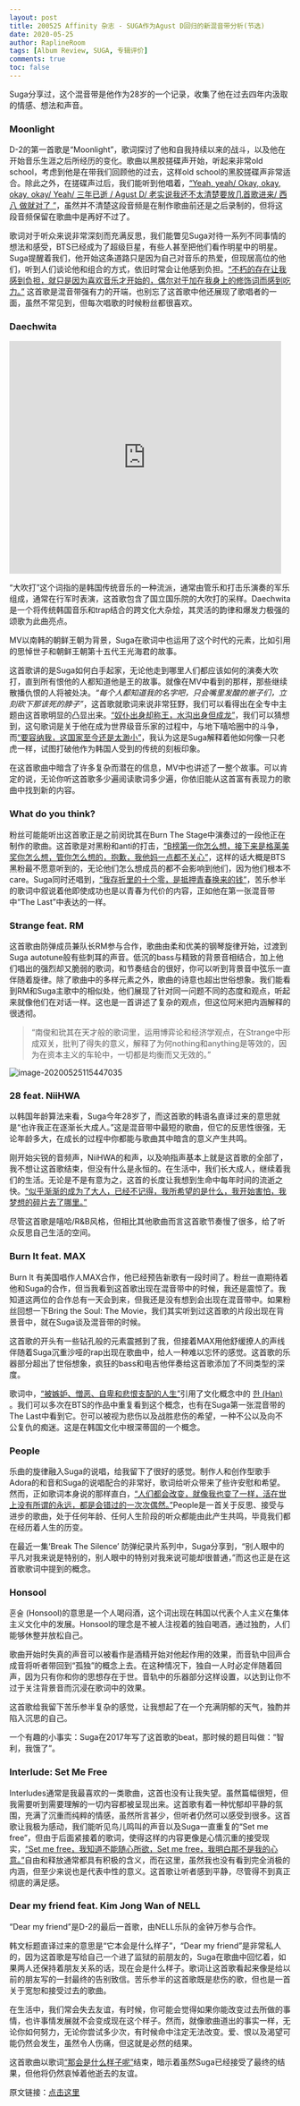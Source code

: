 ```yaml
---
layout: post
title: 200525 Affinity 杂志 - SUGA作为Agust D回归的新混音带分析(节选)
date: 2020-05-25
author: RaplineRoom
tags: [Album Review, SUGA, 专辑评价]
comments: true
toc: false
---
```


Suga分享过，这个混音带是他作为28岁的一个记录，收集了他在过去四年内汲取的情感、想法和声音。

### Moonlight

D-2的第一首歌是“Moonlight”，歌词探讨了他和自我持续以来的战斗，以及他在开始音乐生涯之后所经历的变化。歌曲以黑胶搓碟声开始，听起来非常old school，考虑到他是在带我们回顾他的过去，这样old school的黑胶搓碟声非常适合。除此之外，在搓碟声过后，我们能听到他唱着，<u>“Yeah, yeah/ Okay, okay, okay, okay/ Yeah/ 三年已逝 / Agust D/ 老实说我还不太清楚要放几首歌进来/ 西八 做就对了 ”</u>，虽然并不清楚这段音频是在制作歌曲前还是之后录制的，但将这段音频保留在歌曲中是再好不过了。

歌词对于听众来说非常深刻而充满反思，我们能瞥见Suga对待一系列不同事情的想法和感受，BTS已经成为了超级巨星，有些人甚至把他们看作明星中的明星。Suga提醒着我们，他开始这条道路只是因为自己对音乐的热爱，但现居高位的他们，听到人们谈论他和组合的方式，依旧时常会让他感到负担。<u>“不朽的存在让我感到负担，就只是因为喜欢音乐才开始的，偶尔对于加在我身上的修饰词而感到吃力。”</u> 这首歌是混音带强有力的开端，也别忘了这首歌中他还展现了歌唱者的一面，虽然不常见到，但每次唱歌的时候粉丝都很喜欢。

### Daechwita 

<iframe width="487" height="416" src="https://www.youtube.com/embed/qGjAWJ2zWWI" frameborder="0" allow="accelerometer; autoplay; encrypted-media; gyroscope; picture-in-picture" allowfullscreen></iframe>

“大吹打”这个词指的是韩国传统音乐的一种流派，通常由管乐和打击乐演奏的军乐组成，通常在行军时表演，这首歌包含了国立国乐院的大吹打的采样。Daechwita是一个将传统韩国音乐和trap结合的跨文化大杂烩，其灵活的韵律和爆发力极强的颂歌为此曲亮点。

MV以南韩的朝鲜王朝为背景，Suga在歌词中也运用了这个时代的元素，比如引用的思悼世子和朝鲜王朝第十五代王光海君的故事。

这首歌讲的是Suga如何白手起家，无论他走到哪里人们都应该如何的演奏大吹打，直到所有恨他的人都知道他是王的故事。就像在MV中看到的那样，那些继续散播仇恨的人将被处决。*“每个人都知道我的名字吧，只会嘴里发酸的崽子们，立刻砍下那该死的脖子”*，这首歌就歌词来说非常狂野，我们可以看得出在全专中主题由这首歌明显的凸显出来。<u>“奴仆出身却称王，水沟出身但成龙”</u>，我们可以猜想到，这句歌词是关于他在成为世界级音乐家的过程中，与地下嘻哈圈中的斗争，而<u>“要容纳我，这国家至今还是太渺小”</u>，我认为这是Suga解释着他如何像一只老虎一样，试图打破他作为韩国人受到的传统的刻板印象。

在这首歌曲中暗含了许多复杂而潜在的信息，MV中也讲述了一整个故事。可以肯定的说，无论你听这首歌多少遍阅读歌词多少遍，你依旧能从这首富有表现力的歌曲中找到新的内容。

### What do you think?

粉丝可能能听出这首歌正是之前闵玧其在Burn The Stage中演奏过的一段他正在制作的歌曲。这首歌是对黑粉和anti的打击，<u>“B榜第一你怎么想，接下来是格莱美奖你怎么想，管你怎么想的，抱歉，我他妈一点都不关心”</u>，这样的话大概是BTS黑粉最不愿意听到的，无论他们怎么想成员的都不会影响到他们，因为他们根本不care。Suga同时还唱到，<u>“我存折里的十个零，是抵押青春换来的钱”</u>，苦乐参半的歌词中叙说着他即使成功也是以青春为代价的内容，正如他在第一张混音带中“The Last”中表达的一样。

### Strange feat. RM

这首歌由防弹成员兼队长RM参与合作，歌曲由柔和优美的钢琴旋律开始，过渡到Suga autotune般有些刺耳的声音。低沉的bass与精致的背景音相结合，加上他们唱出的强烈却又脆弱的歌词，和节奏结合的很好，你可以听到背景音中弦乐一直伴随着旋律。除了歌曲中的多样元素之外，歌曲的诗意也超出世俗想象。我们能看到RM和Suga主歌中的相似处，他们展现了针对同一问题不同的态度和观点，听起来就像他们在对话一样。这也是一首讲述了复杂的观点，但这位阿米把内涵解释的很透彻。

> “南俊和玧其在天才般的歌词里，运用博弈论和经济学观点，在Strange中形成双关，批判了得失的意义，解释了为何nothing和anything是等效的，因为在资本主义的车轮中，一切都是均衡而又无效的。”

![image-20200525115447035](https://tva1.sinaimg.cn/large/007S8ZIlgy1gf56mr44adj30u20g8tc4.jpg)

### 28 feat. NiiHWA

以韩国年龄算法来看，Suga今年28岁了，而这首歌的韩语名直译过来的意思就是“也许我正在逐渐长大成人。”这是混音带中最短的歌曲，但它的反思性很强，无论年龄多大，在成长的过程中你都能与歌曲其中暗含的意义产生共鸣。

刚开始尖锐的音频声，NiiHWA的和声，以及响指声基本上就是这首歌的全部了，我不想让这首歌结束，但没有什么是永恒的。在生活中，我们长大成人，继续着我们的生活。无论是不是有意为之，这首的长度让我想到生命中每年时间的流逝之快。<u>“似乎渐渐的成为了大人，已经不记得，我所希望的是什么，我开始害怕，我梦想的碎片去了哪里。”</u> 

尽管这首歌是嘻哈/R&B风格，但相比其他歌曲而言这首歌节奏慢了很多，给了听众反思自己生活的空间。

### Burn It feat. MAX

Burn It 有美国唱作人MAX合作，他已经预告新歌有一段时间了。粉丝一直期待着他和Suga的合作，但当我看到这首歌出现在混音带中的时候，我还是震惊了。我知道这两位的合作总有一天会到来，但我还是没有想到会出现在混音带中。如果粉丝回想一下Bring the Soul: The Movie，我们其实听到过这首歌的片段出现在背景音中，就在Suga谈及混音带的时候。

这首歌的开头有一些钻孔般的元素震撼到了我，但接着MAX用他舒缓撩人的声线伴随着Suga沉重沙哑的rap出现在歌曲中，给人一种难以忘怀的感觉。这首歌的乐器部分超出了世俗想象，疯狂的bass和电吉他伴奏给这首歌添加了不同类型的深度。

歌词中，<u>“被嫉妒、憎恶、自卑和悲恨支配的人生”</u>引用了文化概念中的 [한 (Han)](https://explorepartsunknown.com/korea/han-jeong/) 。我们可以多次在BTS的作品中重复看到这个概念，也有在Suga第一张混音带的The Last中看到它。한可以被视为悲伤以及战胜悲伤的希望，一种不公以及向不公复仇的痴迷。这是在韩国文化中根深蒂固的一个概念。

### People

乐曲的旋律融入Suga的说唱，给我留下了很好的感觉。制作人和创作型歌手Adora的和音和Suga的说唱配合的非常好，歌词给听众带来了些许安慰和希望。然而，正如歌词本身说的那样直白，<u>“人们都会改变，就像我也变了一样，活在世上没有所谓的永远，都是会错过的一次次偶然。”</u>People是一首关于反思、接受与进步的歌曲，处于任何年龄、任何人生阶段的听众都能由此产生共鸣，毕竟我们都在经历着人生的历变。

在最近一集‘Break The Silence’ 防弹纪录片系列中，Suga分享到，“别人眼中的平凡对我来说是特别的，别人眼中的特别对我来说可能却很普通，”而这也正是在这首歌歌词中提到的概念。

### Honsool

혼술 (Honsool)的意思是一个人喝闷酒，这个词出现在韩国以代表个人主义在集体主义文化中的发展。Honsool的理念是不被人注视着的独自喝酒，通过独酌，人们能够休整并放松自己。

歌曲开始时失真的声音可以被看作是酒精开始对他起作用的效果，而音轨中回声合成音将听者带回到“孤独”的概念上去。在这种情况下，独自一人时必定伴随着回声，因为只有你和你的思想存在于世。音轨中的乐器部分这样设置，以达到让你不过于关注背景音而沉浸在歌词中的效果。

这首歌给我留下苦乐参半复杂的感觉，让我想起了在一个充满阴郁的天气，独酌并陷入沉思的自己。

一个有趣的小事实：Suga在2017年写了这首歌的beat，那时候的题目叫做：“智利，我饿了”。

### Interlude: Set Me Free

Interludes通常是我最喜欢的一类歌曲，这首也没有让我失望。虽然篇幅很短，但我需要听到需要理解的一切内容都被呈现出来。这首歌有着一种忧郁却平静的氛围，充满了沉重而纯粹的情感，虽然所言甚少，但听者仍然可以感受到很多。这首歌让我极为感动，我们能听见鸟儿鸣叫的声音以及Suga一直重复的“Set me free”，但由于后面紧接着的歌词，使得这样的内容更像是心情沉重的接受现实，<u>“Set me free，我知道不能随心所欲，Set me free，我明白那不是我的心意。”</u>自由和释放通常都具有积极的含义，而在这里，虽然我也没有看到完全消极的内涵，但至少来说也是代表中性的意义。这首歌让听者感到平静，尽管得不到真正彻底的满足感。

### Dear my friend feat. Kim Jong Wan of NELL

“Dear my friend”是D-2的最后一首歌，由NELL乐队的金钟万参与合作。

韩文标题直译过来的意思是“它本会是什么样子”，“Dear my friend”是非常私人的，因为这首歌是写给自己一个进了监狱的前朋友的，Suga在歌曲中回忆着，如果两人还保持着朋友关系的话，现在会是什么样子。歌词让这首歌看起来像是给以前的朋友写的一封最终的告别致信。苦乐参半的这首歌既是悲伤的歌，但也是一首关于宽恕和接受过去的歌曲。

在生活中，我们常会失去友谊，有时候，你可能会觉得如果你能改变过去所做的事情，也许事情发展就不会变成现在这个样子。然而，就像歌曲道出的事实一样，无论你如何努力，无论你尝试多少次，有时候命中注定无法改变。爱、恨以及渴望可能仍然会发生，虽然令人伤痛，但这就是必然的结果。

这首歌曲以歌词<u>“那会是什么样子呢”</u>结束，暗示着虽然Suga已经接受了最终的结果，但他将仍然哀悼着他逝去的友谊。

原文链接：[点击这里](http://culture.affinitymagazine.us/an-analysis-bts-suga-makes-his-return-as-agust-d-with-new-mixtape-d-2/) 